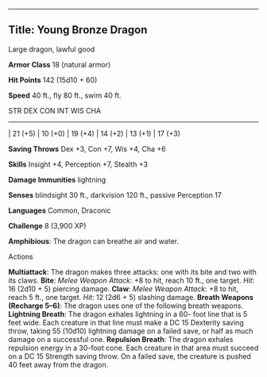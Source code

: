 -------------------------
Title: Young Bronze Dragon
-------------------------


Large dragon, lawful good

**Armor Class** 18 (natural armor)

**Hit Points** 142 (15d10 + 60)

**Speed** 40 ft., fly 80 ft., swim 40 ft.

  STR         DEX         CON         INT         WIS         CHA
  ----------- ----------- ----------- ----------- ----------- -----------
  | 21 (+5)   | 10 (+0)   | 19 (+4)   | 14 (+2)   | 13 (+1)   | 17 (+3)

**Saving Throws** Dex +3, Con +7, Wis +4, Cha +6

**Skills** Insight +4, Perception +7, Stealth +3

**Damage Immunities** lightning

**Senses** blindsight 30 ft., darkvision 120 ft., passive Perception 17

**Languages** Common, Draconic

**Challenge** 8 (3,900 XP)


**Amphibious**: The dragon can breathe air and water.


Actions

**Multiattack**: The dragon makes three attacks: one with its bite
    and two with its claws.
**Bite**: *Melee Weapon Attack*: +8 to hit, reach 10 ft.,
    one target. *Hit*: 16 (2d10 + 5) piercing damage.
**Claw**: *Melee Weapon Attack*: +8 to hit, reach 5 ft., one target.
    *Hit*: 12 (2d6 + 5) slashing damage.
**Breath Weapons (Recharge 5–6)**: The dragon uses one of the
    following breath weapons.
**Lightning Breath**: The dragon exhales lightning in a 60- foot
    line that is 5 feet wide. Each creature in that line must make a DC
    15 Dexterity saving throw, taking 55 (10d10) lightning damage on a
    failed save, or half as much damage on a successful one.
**Repulsion Breath**: The dragon exhales repulsion energy in a
    30-foot cone. Each creature in that area must succeed on a DC 15
    Strength saving throw. On a failed save, the creature is pushed 40
    feet away from the dragon.

